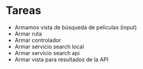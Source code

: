 # Tareas

- Armamos vista de búsqueda de películas (input)
- Armar ruta
- Armar controlador
- Armar  servicio search local
- Armar  servicio search api
- Armar vista para resultados de la API

